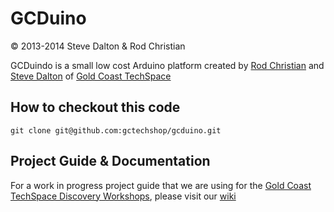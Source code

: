 GCDuino 
=======
© 2013-2014 Steve Dalton & Rod Christian


GCDuindo is a small low cost Arduino platform created by [Rod Christian](http://github.com/Rod-Refactor) and [Steve Dalton](http://github.com/spidie) of [Gold Coast TechSpace](http://gctechspace.org)

How to checkout this code
-------------------------

    git clone git@github.com:gctechshop/gcduino.git

Project Guide & Documentation
-----------------------------

For a work in progress project guide that we are using for the [Gold Coast TechSpace Discovery Workshops](http://discovery.gctechspace.org), please visit our [wiki](http://github.com/gcduino/gcduino/wiki)
